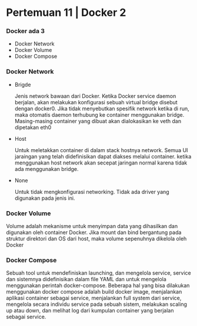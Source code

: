 # Pertemuan 11 | Docker 2

### Docker ada 3
  - Docker Network
  - Docker Volume
  - Docker Compose


### Docker Network
- Brigde

  Jenis network bawaan dari Docker. Ketika Docker service daemon berjalan, akan melakukan konfigurasi sebuah virtual bridge disebut dengan docker0. Jika tidak menyebutkan spesifik network ketika di run, maka otomatis daemon terhubung ke container menggunakan bridge. Masing-masing container yang dibuat akan dialokasikan ke veth dan dipetakan eth0

- Host

	Untuk meletakkan container di dalam stack hostnya network. Semua UI jaraingan yang telah didefinisikan dapat diakses melalui container. ketika menggunakan host network akan secepat jaringan normal karena tidak ada menggunakan bridge.
	
- None

	Untuk tidak mengkonfigurasi networking. Tidak ada driver yang digunakan pada jenis ini.

### Docker Volume

Volume adalah mekanisme untuk menyimpan data yang dihasilkan dan digunakan oleh container Docker. Jika mount dan bind bergantung pada struktur direktori dan OS dari host, maka volume sepenuhnya dikelola oleh Docker


### Docker Compose

Sebuah tool untuk mendefiniskan launching, dan mengelola service, service dan sistemnya didefinisikan dalam file YAML dan untuk mengelola menggunakan perintah docker-compose. Beberapa hal yang bisa dilakukan menggunakan docker compose adalah build docker image, menjalankan aplikasi container sebagai service, menjalankan full system dari service, mengelola secara individu service pada sebuah sistem, melakukan scaling up atau down, dan melihat log dari kumpulan container yang berjalan sebagai service.

